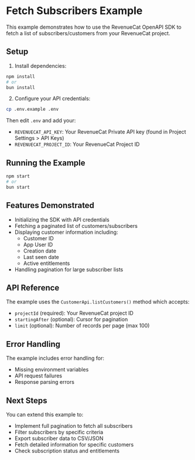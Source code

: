 # Fetch Subscribers Example

This example demonstrates how to use the RevenueCat OpenAPI SDK to fetch a list of subscribers/customers from your RevenueCat project.

## Setup

1. Install dependencies:
```bash
npm install
# or
bun install
```

2. Configure your API credentials:
```bash
cp .env.example .env
```

Then edit `.env` and add your:
- `REVENUECAT_API_KEY`: Your RevenueCat Private API key (found in Project Settings > API Keys)
- `REVENUECAT_PROJECT_ID`: Your RevenueCat Project ID

## Running the Example

```bash
npm start
# or
bun start
```

## Features Demonstrated

- Initializing the SDK with API credentials
- Fetching a paginated list of customers/subscribers
- Displaying customer information including:
  - Customer ID
  - App User ID
  - Creation date
  - Last seen date
  - Active entitlements
- Handling pagination for large subscriber lists

## API Reference

The example uses the `CustomerApi.listCustomers()` method which accepts:
- `projectId` (required): Your RevenueCat project ID
- `startingAfter` (optional): Cursor for pagination
- `limit` (optional): Number of records per page (max 100)

## Error Handling

The example includes error handling for:
- Missing environment variables
- API request failures
- Response parsing errors

## Next Steps

You can extend this example to:
- Implement full pagination to fetch all subscribers
- Filter subscribers by specific criteria
- Export subscriber data to CSV/JSON
- Fetch detailed information for specific customers
- Check subscription status and entitlements